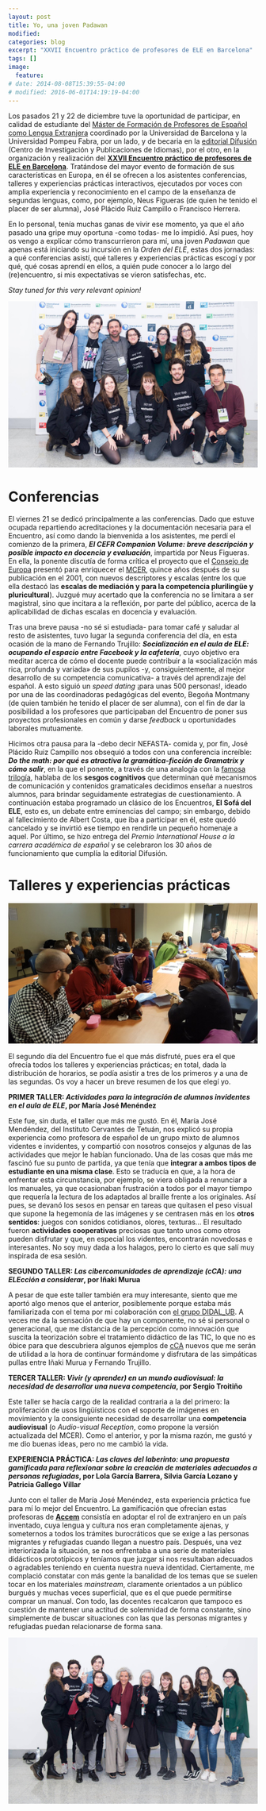 ```yaml
---
layout: post
title: Yo, una joven Padawan
modified:
categories: blog
excerpt: "XXVII Encuentro práctico de profesores de ELE en Barcelona"
tags: []
image:
  feature:
# date: 2014-08-08T15:39:55-04:00
# modified: 2016-06-01T14:19:19-04:00
---
```


Los pasados 21 y 22 de diciembre tuve la oportunidad de participar, en calidad de estudiante del <a href=" https://www.ub.edu/portal/web/educacion/masteres-universitarios/-/ensenyament/detallEnsenyament/1060507" target="_blank">Máster de Formación de Profesores de Español como Lengua Extranjera</a> coordinado por la Universidad de Barcelona y la Universidad Pompeu Fabra, por un lado, y de becaria en la <a href="https://www.difusion.com" target="_blank">editorial Difusión</a> (Centro de Investigación y Publicaciones de Idiomas), por el otro, en la organización y realización del <a href="https://www.encuentro-practico.com" target="_blank">**XXVII Encuentro práctico de profesores de ELE en Barcelona**</a>. Tratándose del mayor evento de formación de sus características en Europa, en él se ofrecen a los asistentes conferencias, talleres y experiencias prácticas interactivos, ejecutados por voces con amplia experiencia y reconocimiento en el campo de la enseñanza de segundas lenguas, como, por ejemplo, Neus Figueras (de quien he tenido el placer de ser alumna), José Plácido Ruiz Campillo o Francisco Herrera.

En lo personal, tenía muchas ganas de vivir ese momento, ya que el año pasado una gripe muy oportuna -como todas- me lo impidió. Así pues, hoy os vengo a explicar cómo transcurrieron para mí, una joven _Padawan_ que apenas está iniciando su incursión en la _Orden del ELE_, estas dos jornadas: a qué conferencias asistí, qué talleres y experiencias prácticas escogí y por qué, qué cosas aprendí en ellos, a quién pude conocer a lo largo del (re)encuentro, si mis expectativas se vieron satisfechas, etc.

_Stay tuned for this very relevant opinion!_

![Primera foto grupal](/images/49762984_2075649652458469_5946944892092547072_o.jpg)

# Conferencias

El viernes 21 se dedicó principalmente a las conferencias. Dado que estuve ocupada repartiendo acreditaciones y la documentación necesaria para el Encuentro, así como dando la bienvenida a los asistentes, me perdí el comienzo de la primera, **_El CEFR Companion Volume: breve descripción y posible impacto en docencia y evaluación_**, impartida por Neus Figueras. En ella, la ponente discutía de forma crítica el proyecto que el <a href="https://es.wikipedia.org/wiki/Consejo_de_Europa" target="_blank">Consejo de Europa</a> presentó para enriquecer el <a href="https://es.wikipedia.org/wiki/Marco_Común_Europeo_de_Referencia_para_las_lenguas" target="_blank">MCER</a>, quince años después de su publicación en el 2001, con nuevos descriptores y escalas (entre los que ella destacó las **escalas de mediación y para la competencia plurilingüe y pluricultural**). Juzgué muy acertado que la conferencia no se limitara a ser magistral, sino que incitara a la reflexión, por parte del público, acerca de la aplicabilidad de dichas escalas en docencia y evaluación.

Tras una breve pausa -no sé si estudiada- para tomar café y saludar al resto de asistentes, tuvo lugar la segunda conferencia del día, en esta ocasión de la mano de Fernando Trujillo: **_Socialización en el aula de ELE: ocupando el espacio entre Facebook y la cafetería_**, cuyo objetivo era meditar acerca de cómo el docente puede contribuir a la «socialización más rica, profunda y variada» de sus pupilos -y, consiguientemente, al mejor desarrollo de su competencia comunicativa- a través del aprendizaje del español. A esto siguió un _speed dating_ ¡para unas 500 personas!, ideado por una de las coordinadoras pedagógicas del evento, Begoña Montmany (de quien también he tenido el placer de ser alumna), con el fin de dar la posibilidad a los profesores que participaban del Encuentro de poner sus proyectos profesionales en común y darse _feedback_ u oportunidades laborales mutuamente.

Hicimos otra pausa para la -debo decir NEFASTA- comida y, por fin, José Plácido Ruiz Campillo nos obsequió a todos con una conferencia increíble: **_Do the math: por qué es atractiva la gramática-ficción de Gramatrix y cómo salir_**, en la que el ponente, a través de una analogía con la <a href="https://es.wikipedia.org/wiki/Matrix" target="_blank">famosa trilogía</a>, hablaba de los **sesgos cognitivos** que determinan qué mecanismos de comunicación y contenidos gramaticales decidimos enseñar a nuestros alumnos, para brindar seguidamente estrategias de cuestionamiento. A continuación estaba programado un clásico de los Encuentros, **El Sofá del ELE**, esto es, un debate entre eminencias del campo; sin embargo, debido al fallecimiento de Albert Costa, que iba a participar en él, este quedó cancelado y se invirtió ese tiempo en rendirle un pequeño homenaje a aquel. Por último, se hizo entrega del _Premio International House a la carrera académica de español_ y se celebraron los 30 años de funcionamiento que cumplía la editorial Difusión.

# Talleres y experiencias prácticas

![Taller invidentes](/images/DvAupodWsAANBsF.jpg)

El segundo día del Encuentro fue el que más disfruté, pues era el que ofrecía todos los talleres y experiencias prácticas; en total, dada la distribución de horarios, se podía asistir a tres de los primeros y a una de las segundas. Os voy a hacer un breve resumen de los que elegí yo.

**PRIMER TALLER: _Actividades para la integración de alumnos invidentes en el aula de ELE_, por María José Menéndez**

Este fue, sin duda, el taller que más me gustó. En él, María José Mendéndez, del Instituto Cervantes de Tetuán, nos explicó su propia experiencia como profesora de español de un grupo mixto de alumnos videntes e invidentes, y compartió con nosotros consejos y algunas de las actividades que mejor le habían funcionado. Una de las cosas que más me fascinó fue su punto de partida, ya que tenía que **integrar a ambos tipos de estudiante en una misma clase**. Esto se traducía en que, a la hora de enfrentar esta circunstancia, por ejemplo, se viera obligada a renunciar a los manuales, ya que ocasionaban frustración a todos por el mayor tiempo que requería la lectura de los adaptados al braille frente a los originales. Así pues, se devanó los sesos en pensar en tareas que quitasen el peso visual que supone la hegemonía de las imágenes y se centrasen más en los **otros sentidos**: juegos con sonidos cotidianos, olores, texturas... El resultado fueron **actividades cooperativas** preciosas que tanto unos como otros pueden disfrutar y que, en especial los videntes, encontrarán novedosas e interesantes. No soy muy dada a los halagos, pero lo cierto es que salí muy inspirada de esa sesión.

**SEGUNDO TALLER: _Las cibercomunidades de aprendizaje (cCA): una ELEcción a considerar_, por Iñaki Murua**

A pesar de que este taller también era muy interesante, siento que me aportó algo menos que el anterior, posiblemente porque estaba más familiarizada con el tema por mi colaboración con <a href="http://mid.ub.edu/webpmid/content/didalub" target="_blank">el grupo DIDAL_UB</a>. A veces me da la sensación de que hay un componente, no sé si personal o generacional, que me distancia de la percepción como innovación que suscita la teorización sobre el tratamiento didáctico de las TIC, lo que no es óbice para que descubriera algunos ejemplos de <a href="http://revistas.um.es/red/article/view/236801" target="_blank">cCA</a> nuevos que me serán de utilidad a la hora de continuar formándome y disfrutara de las simpáticas pullas entre Iñaki Murua y Fernando Trujillo.

**TERCER TALLER: _Vivir (y aprender) en un mundo audiovisual: la necesidad de desarrollar una nueva competencia_, por Sergio Troitiño**

Este taller se hacía cargo de la realidad contraria a la del primero: la proliferación de usos lingüísticos con el soporte de imágenes en movimiento y la consiguiente necesidad de desarrollar una **competencia audiovisual** (o _Audio-visual Reception_, como propone la versión actualizada del MCER). Como el anterior, y por la misma razón, me gustó y me dio buenas ideas, pero no me cambió la vida.

**EXPERIENCIA PRÁCTICA: _Las claves del laberinto: una propuesta gamificada para reflexionar sobre la creación de materiales adecuados a personas refugiadas_, por Lola García Barrera, Silvia García Lozano y Patricia Gallego Villar**

Junto con el taller de María José Menéndez, esta experiencia práctica fue para mí lo mejor del Encuentro. La gamificación que ofrecían estas profesoras de <a href="https://www.accem.es" target="_blank">**Accem**</a> consistía en adoptar el rol de extranjero en un país inventado, cuya lengua y cultura nos eran completamente ajenas, y someternos a todos los trámites burocráticos que se exige a las personas migrantes y refugiadas cuando llegan a nuestro país. Después, una vez interiorizada la situación, se nos enfrentaba a una serie de materiales didácticos prototípicos y teníamos que juzgar si nos resultaban adecuados o agradables teniendo en cuenta nuestra nueva identidad. Ciertamente, me complació constatar con más gente la banalidad de los temas que se suelen tocar en los materiales _mainstream_, claramente orientados a un público burgués y muchas veces superficial, que es el que puede permitirse comprar un manual. Con todo, las docentes recalcaron que tampoco es cuestión de mantener una actitud de solemnidad de forma constante, sino simplemente de buscar situaciones con las que las personas migrantes y refugiadas puedan relacionarse de forma sana.

![Segunda foto grupal](/images/49643224_2075655185791249_7095390048639516672_o.jpg)
